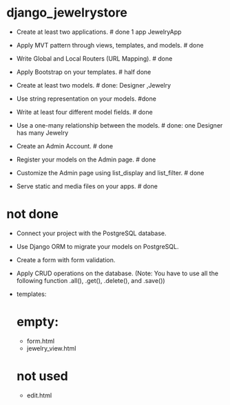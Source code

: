 # django_jewelrystore

- Create at least two applications. # done 1 app JewelryApp 

- Apply MVT pattern through views, templates, and models. # done

- Write Global and Local Routers (URL Mapping). # done

- Apply Bootstrap on your templates. # half done

- Create at least two models. # done: Designer ,Jewelry

- Use string representation on your models. #done

- Write at least four different model fields. # done

- Use a one-many relationship between the models. # done: one Designer has many Jewelry

- Create an Admin Account. # done

- Register your models on the Admin page. # done

- Customize the Admin page using list_display and list_filter. # done

- Serve static and media files on your apps. # done


# not done
- Connect your project with the PostgreSQL database.
- Use Django ORM to migrate your models on PostgreSQL.
- Create a form with form validation.
- Apply CRUD operations on the database.
(Note: You have to use all the following function .all(), .get(), .delete(), and .save())

- templates:
    # empty:
    - form.html
    - jewelry_view.html
    # not used
    - edit.html
